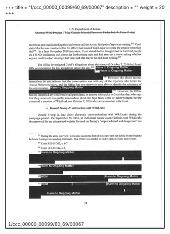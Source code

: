 +++
title = "1/ccc_00000_00099/60_69/00067"
description = ""
weight = 20
+++

<table style="border:2px solid black;max-width:800px;max-height:800px;" 
><tr><td>
<img class="center-fit-jpg"
src="/jpg_/jpg_mueller_report_searchable_067.jpg">
1/ccc_00000_00099/60_69/00067
</img></td></tr></table>
